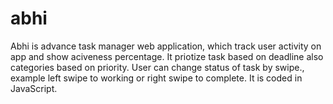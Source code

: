 # abhi
Abhi is advance task manager web application, which track user activity on app and show aciveness percentage. It priotize task  based on deadline also categories based on priority. User can change status of task by swipe., example left swipe to working or right swipe to complete. It is coded in JavaScript.
